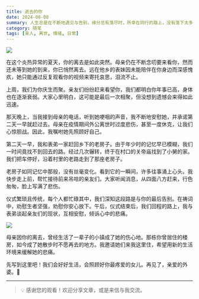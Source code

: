 ```yaml
---
title: 逝去的你
date: 2024-08-08
summary: 人生总是在不断地遇见与告别，缘分总有落尽时，所幸在同行的路上，没有落下太多遗憾。
category: 随笔
tags: [亲人, 离世, 情绪, 日常]
---
```


![](https://blog-1259751088.cos.ap-shanghai.myqcloud.com/uPic/1291723111260_.pic.jpg)

在这个炎热异常的夏天，你的离去是如此突然。母亲仍在不断念叨要来看你，然而还未等到她的到来，你已悄然离去。远在他乡的表妹因未能陪伴在你身边而深感愧疚，她只能通过反复观看你的视频来寄托哀思，泪流不止。

上周，我们为你庆生而聚。亲友们纷纷赶来看望你，我们都明白你年事已高，身体也在逐渐衰弱。大家心里明白，这可能是最后一次相聚，但没想到遗憾会来得如此迅速。

那天晚上，当我接到母亲的电话，听到她哽咽的声音，我不断地安慰她，并承诺第二天一早就赶过去。母亲在疫情期间外公离世时过度悲伤，甚至一度休克，让我们心惊胆战。因此，我嘱咐她先照顾好自己。

第二天一早，我和表弟一家赶回乡下的老房子。由于年少时的记忆早已模糊，我们一时间竟找不到回去的路。经过几次辗转，终于在村口的关帝庙找到了小舅的家。我们把车停好，沿着村里的老路走到了那座老房子。

老房子如同记忆中那般，没有丝毫变化。看到它的一瞬间，许多往事涌上心头。我快步走上前，帮忙接待前来吊唁的亲友们。大家听闻消息，从四面八方赶来，行色匆匆，脸上写满了悲伤。

仪式繁琐且传统，每个人都忙碌其中，我们深知这段路是与你的最后告别。在祷词中，劝慰生者坚强，劝慰你安心放下。午后，仪式结束后，我们回程的路上，我与表弟谈起亲友们的现状，互相安慰，倾诉心中的悲痛。

![](https://blog-1259751088.cos.ap-shanghai.myqcloud.com/uPic/1301723111306_.pic.jpg)

母亲因你的离去，曾经生活了一辈子的小镇成了她的伤心地。那栋你曾居住的楼房，如今成了她散步时不愿再去的地方。我邀请她们来我这里住，希望用新的生活环境来缓解她的悲痛。

先写到这里吧！我们会好好生活，会照顾好你最疼爱的女儿。再见了，亲爱的外婆。👋

---

> 💡 感谢您的观看！欢迎分享文章，或是来信与我交流。